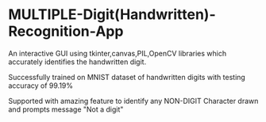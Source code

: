 # MULTIPLE-Digit(Handwritten)-Recognition-App
An interactive GUI using tkinter,canvas,PIL,OpenCV libraries which accurately identifies the handwritten digit.

Successfully trained on MNIST dataset of handwritten digits with testing accuracy of 99.19%

Supported with amazing feature to identify any NON-DIGIT Character drawn and prompts message "Not a digit"

